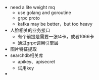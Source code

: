 - need a lite weight mq
  - use golang and goroutine
  - grpc proto
  - kafka may be better，but too heavy
- 人脸相关的业务接口
  - 有个前提是需要一张t4卡，或者1066卡
  - 通过grpc调用引擎层
- 图片特征提取
- searchdb相关库
  - apikey、apisecret
  - 试用key
- 